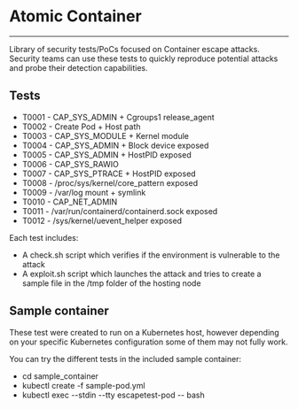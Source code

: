 # Atomic Container
------------------

Library of security tests/PoCs focused on Container escape attacks. Security teams can use these tests to quickly reproduce potential attacks and probe their detection capabilities.

## Tests

* T0001 - CAP_SYS_ADMIN + Cgroups1 release_agent
* T0002 - Create Pod + Host path
* T0003 - CAP_SYS_MODULE + Kernel module
* T0004 - CAP_SYS_ADMIN + Block device exposed
* T0005 - CAP_SYS_ADMIN + HostPID exposed
* T0006 - CAP_SYS_RAWIO
* T0007 - CAP_SYS_PTRACE + HostPID exposed
* T0008 - /proc/sys/kernel/core_pattern exposed
* T0009 - /var/log mount + symlink
* T0010 - CAP_NET_ADMIN
* T0011 - /var/run/containerd/containerd.sock exposed
* T0012 - /sys/kernel/uevent_helper exposed

Each test includes:
- A check.sh script which verifies if the environment is vulnerable to the attack
- A exploit.sh script which launches the attack and tries to create a sample file in the /tmp folder of the hosting node

## Sample container

These test were created to run on a Kubernetes host, however depending on your specific Kubernetes configuration some of them may not fully work.

You can try the different tests in the included sample container:
- cd sample_container
- kubectl create -f sample-pod.yml
- kubectl exec --stdin --tty escapetest-pod -- bash
